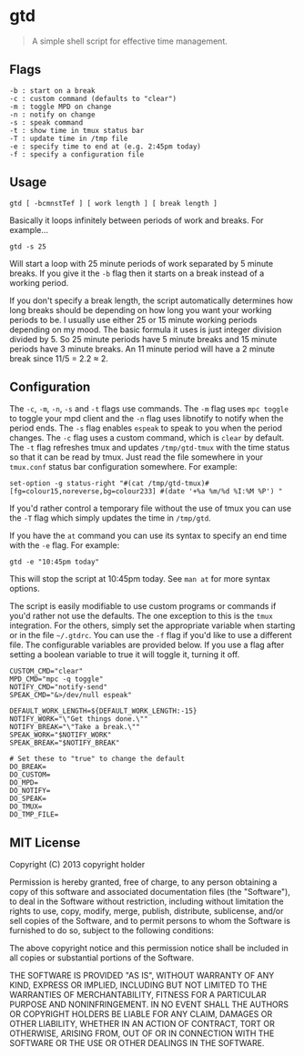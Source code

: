 # gtd
> A simple shell script for effective time management.

## Flags

    -b : start on a break
    -c : custom command (defaults to "clear")
    -m : toggle MPD on change
    -n : notify on change
    -s : speak command
    -t : show time in tmux status bar
    -T : update time in /tmp file
    -e : specify time to end at (e.g. 2:45pm today)
    -f : specify a configuration file

## Usage

    gtd [ -bcmnstTef ] [ work length ] [ break length ]

Basically it loops infinitely between periods of work and breaks. For example...

    gtd -s 25

Will start a loop with 25 minute periods of work separated by 5 minute breaks. If you give it the `-b` flag then it starts on a break instead of a working period.

If you don't specify a break length, the script automatically determines how long breaks should be depending on how long you want your working periods to be. I usually use either 25 or 15 minute working periods depending on my mood. The basic formula it uses is just integer division divided by 5. So 25 minute periods have 5 minute breaks and 15 minute periods have 3 minute breaks. An 11 minute period will have a 2 minute break since 11/5 = 2.2 ≈ 2.

## Configuration

The `-c`, `-m`, `-n`, `-s` and `-t` flags use commands. The `-m` flag uses `mpc toggle` to toggle your mpd client and the `-n` flag uses libnotify to notify when the period ends. The `-s` flag enables `espeak` to speak to you when the period changes. The `-c` flag uses a custom command, which is `clear` by default. The `-t` flag refreshes tmux and updates `/tmp/gtd-tmux` with the time status so that it can be read by tmux. Just read the file somewhere in your `tmux.conf` status bar configuration somewhere. For example:

    set-option -g status-right "#(cat /tmp/gtd-tmux)#[fg=colour15,noreverse,bg=colour233] #(date '+%a %m/%d %I:%M %P') "

If you'd rather control a temporary file without the use of tmux you can use the `-T` flag which simply updates the time in `/tmp/gtd`.

If you have the `at` command you can use its syntax to specify an end time with the `-e` flag. For example:

    gtd -e "10:45pm today"

This will stop the script at 10:45pm today. See `man at` for more syntax options.

The script is easily modifiable to use custom programs or commands if you'd rather not use the defaults. The one exception to this is the `tmux` integration. For the others, simply set the appropriate variable when starting or in the file `~/.gtdrc`. You can use the `-f` flag if you'd like to use a different file. The configurable variables are provided below. If you use a flag after setting a boolean variable to true it will toggle it, turning it off.

    CUSTOM_CMD="clear"
    MPD_CMD="mpc -q toggle"
    NOTIFY_CMD="notify-send"
    SPEAK_CMD="&>/dev/null espeak"

    DEFAULT_WORK_LENGTH=${DEFAULT_WORK_LENGTH:-15}
    NOTIFY_WORK="\"Get things done.\""
    NOTIFY_BREAK="\"Take a break.\""
    SPEAK_WORK="$NOTIFY_WORK"
    SPEAK_BREAK="$NOTIFY_BREAK"

    # Set these to "true" to change the default
    DO_BREAK=
    DO_CUSTOM=
    DO_MPD=
    DO_NOTIFY=
    DO_SPEAK=
    DO_TMUX=
    DO_TMP_FILE=

## MIT License

Copyright (C) 2013 copyright holder

Permission is hereby granted, free of charge, to any person obtaining
a copy of this software and associated documentation files (the "Software"),
to deal in the Software without restriction, including without limitation
the rights to use, copy, modify, merge, publish, distribute, sublicense,
and/or sell copies of the Software, and to permit persons to whom the 
Software is furnished to do so, subject to the following conditions:

The above copyright notice and this permission notice shall be included
in all copies or substantial portions of the Software.

THE SOFTWARE IS PROVIDED "AS IS", WITHOUT WARRANTY OF ANY KIND,
EXPRESS OR IMPLIED, INCLUDING BUT NOT LIMITED TO THE WARRANTIES
OF MERCHANTABILITY, FITNESS FOR A PARTICULAR PURPOSE AND NONINFRINGEMENT.
IN NO EVENT SHALL THE AUTHORS OR COPYRIGHT HOLDERS BE LIABLE FOR ANY CLAIM,
DAMAGES OR OTHER LIABILITY, WHETHER IN AN ACTION OF CONTRACT,
TORT OR OTHERWISE, ARISING FROM, OUT OF OR IN CONNECTION WITH THE SOFTWARE
OR THE USE OR OTHER DEALINGS IN THE SOFTWARE.
